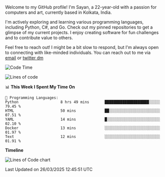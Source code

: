 Welcome to my GitHub profile! I'm Sayan, a 22-year-old with a passion for computers and art, currently based in Kolkata, India.

I'm actively exploring and learning various programming languages, including Python, C#, and Go. Check out my pinned repositories to get a glimpse of my current projects. I enjoy creating software for fun challenges and to contribute value to others.

Feel free to reach out! I might be a bit slow to respond, but I'm always open to connecting with like-minded individuals. You can reach out to me via [email](mailto:me@sayanbiswas.in) or [twitter dm](https://twitter.com/TheDankDel)

<!--START_SECTION:waka-->
![Code Time](http://img.shields.io/badge/Code%20Time-2%2C144%20hrs%2054%20mins-blue)

![Lines of code](https://img.shields.io/badge/From%20Hello%20World%20I%27ve%20Written-7.8%20million%20lines%20of%20code-blue)

📊 **This Week I Spent My Time On** 

```text
💬 Programming Languages: 
Python                   8 hrs 49 mins       ████████████████████░░░░░   79.45 % 
HTML                     50 mins             ██░░░░░░░░░░░░░░░░░░░░░░░   07.51 % 
YAML                     14 mins             █░░░░░░░░░░░░░░░░░░░░░░░░   02.10 % 
Docker                   13 mins             ░░░░░░░░░░░░░░░░░░░░░░░░░   01.97 % 
Text                     12 mins             ░░░░░░░░░░░░░░░░░░░░░░░░░   01.91 % 
```

**Timeline**

![Lines of Code chart](https://raw.githubusercontent.com/Dank-del/Dank-del/main/assets/bar_graph.png)


 Last Updated on 26/03/2025 12:45:51 UTC
<!--END_SECTION:waka-->
